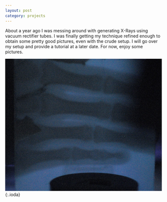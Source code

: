 ```yaml
---
layout: post
category: projects
---
```


About a year ago I was messing around with generating X-Rays using vacuum rectifier tubes. I was finally getting my technique refined enough to obtain some pretty good pictures, even with the crude setup. I will go over my setup and provide a tutorial at a later date. For now, enjoy some pictures.

![XRay of my hand](_pictures/hand_xray.jpg){:.ioda}
